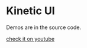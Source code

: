 # Kinetic UI

Demos are in the source code.

[check it on youtube](https://www.youtube.com/watch?v=LEnWsJc9S-o)
